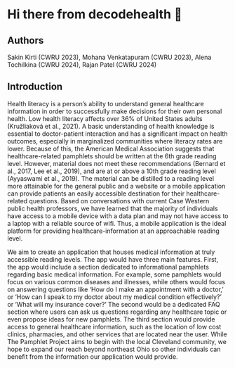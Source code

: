 # Hi there from decodehealth 👋

## Authors
Sakin Kirti (CWRU 2023), Mohana Venkatapuram (CWRU 2023), Alena Tochilkina (CWRU 2024), Rajan Patel (CWRU 2024)

## Introduction
Health literacy is a person’s ability to understand general healthcare information in order to successfully make decisions for their own personal health. Low health literacy affects over 36% of United States adults (Kružliaková et al., 2021). A basic understanding of health knowledge is essential to doctor-patient interaction and has a significant impact on health outcomes, especially in marginalized communities where literacy rates are lower. Because of this, the American Medical Association suggests that healthcare-related pamphlets should be written at the 6th grade reading level. However, material does not meet these recommendations (Bernard et al., 2017, Lee et al., 2019), and are at or above a 10th grade reading level (Ayyaswami et al., 2019). The material can be distilled to a reading level more attainable for the general public and a website or a mobile application can provide patients an easily accessible destination for their healthcare-related questions. Based on conversations with current Case Western public health professors, we have learned that the majority of individuals have access to a mobile device with a data plan and may not have access to a laptop with a reliable source of wifi. Thus, a mobile application is the ideal platform for providing healthcare-information at an approachable reading level.

We aim to create an application that houses medical information at truly accessible reading levels. The app would have three main features. First, the app would include a section dedicated to informational pamphlets regarding basic medical information. For example, some pamphlets would focus on various common diseases and illnesses, while others would focus on answering questions like ‘How do I make an appointment with a doctor,’ or ‘How can I speak to my doctor about my medical condition effectively?’ or ‘What will my insurance cover?’ The second would be a dedicated FAQ section where users can ask us questions regarding any healthcare topic or even propose ideas for new pamphlets. The third section would provide access to general healthcare information, such as the location of low cost clinics, pharmacies, and other services that are located near the user. While The Pamphlet Project aims to begin with the local Cleveland community, we hope to expand our reach beyond northeast Ohio so other individuals can benefit from the information our application would provide.
